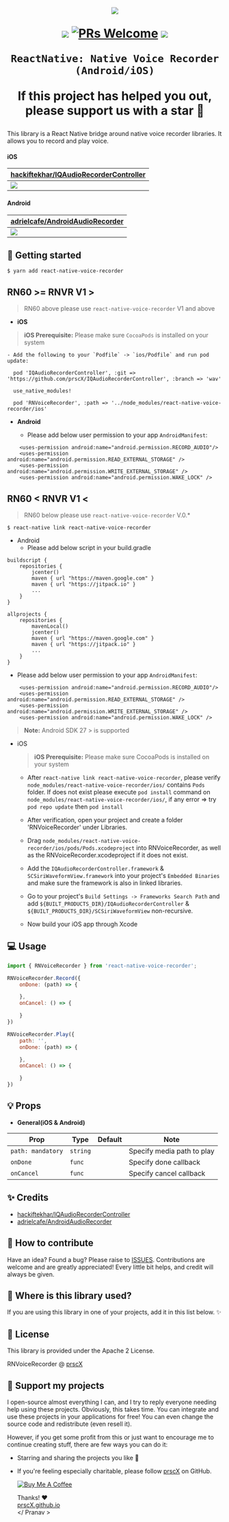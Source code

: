 <h1 align="center">

<p align="center">
  <img src="./assets/hero.png"/>
</p>

<p align="center">
  <a href="https://www.npmjs.com/package/react-native-voice-recorder"><img src="http://img.shields.io/npm/v/react-native-voice-recorder.svg?style=flat" /></a>
  <a href="https://github.com/prscX/react-native-voice-recorder/pulls"><img alt="PRs Welcome" src="https://img.shields.io/badge/PRs-welcome-brightgreen.svg" /></a>
  <a href="https://github.com/prscX/react-native-voice-recorder#License"><img src="https://img.shields.io/npm/l/react-native-voice-recorder.svg?style=flat" /></a>
</p>


    ReactNative: Native Voice Recorder (Android/iOS)

If this project has helped you out, please support us with a star 🌟
</h1>
This library is a React Native bridge around native voice recorder libraries. It allows you to record and play voice.


#### iOS

| **[hackiftekhar/IQAudioRecorderController](https://github.com/hackiftekhar/IQAudioRecorderController)**             |
| ----------------- |
| <img src="./assets/ios.gif" />                  |


#### Android

| **[adrielcafe/AndroidAudioRecorder](https://github.com/adrielcafe/AndroidAudioRecorder)**             |
| ----------------- |
| <img src="https://raw.githubusercontent.com/adrielcafe/AndroidAudioRecorder/master/demo.gif" />                  |


## 📖 Getting started

`$ yarn add react-native-voice-recorder`

## **RN60 >= RNVR V1 >**

> RN60 above please use `react-native-voice-recorder` V1 and above

- **iOS**

> **iOS Prerequisite:** Please make sure `CocoaPods` is installed on your system

	- Add the following to your `Podfile` -> `ios/Podfile` and run pod update:


```
  pod 'IQAudioRecorderController', :git => 'https://github.com/prscX/IQAudioRecorderController', :branch => 'wav'

  use_native_modules!

  pod 'RNVoiceRecorder', :path => '../node_modules/react-native-voice-recorder/ios'
```

- **Android**

  * Please add below user permission to your app `AndroidManifest`:

```
    <uses-permission android:name="android.permission.RECORD_AUDIO"/>
    <uses-permission android:name="android.permission.READ_EXTERNAL_STORAGE" />
    <uses-permission android:name="android.permission.WRITE_EXTERNAL_STORAGE" />
    <uses-permission android:name="android.permission.WAKE_LOCK" />
```


## **RN60 < RNVR V1 <**

> RN60 below please use `react-native-voice-recorder` V.0.*


`$ react-native link react-native-voice-recorder`


* Android
  * Please add below script in your build.gradle

```
buildscript {
    repositories {
        jcenter()
        maven { url "https://maven.google.com" }
        maven { url "https://jitpack.io" }
        ...
    }
}

allprojects {
    repositories {
        mavenLocal()
        jcenter()
        maven { url "https://maven.google.com" }
        maven { url "https://jitpack.io" }
        ...
    }
}
```

  * Please add below user permission to your app `AndroidManifest`:

```
    <uses-permission android:name="android.permission.RECORD_AUDIO"/>
    <uses-permission android:name="android.permission.READ_EXTERNAL_STORAGE" />
    <uses-permission android:name="android.permission.WRITE_EXTERNAL_STORAGE" />
    <uses-permission android:name="android.permission.WAKE_LOCK" />
```

> **Note:** Android SDK 27 > is supported

* iOS
    > **iOS Prerequisite:** Please make sure CocoaPods is installed on your system

  * After `react-native link react-native-voice-recorder`, please verify `node_modules/react-native-voice-recorder/ios/` contains `Pods` folder. If does not exist please execute `pod install` command on `node_modules/react-native-voice-recorder/ios/`, if any error => try `pod repo update` then `pod install`
  * After verification, open your project and create a folder 'RNVoiceRecorder' under Libraries.
  * Drag `node_modules/react-native-voice-recorder/ios/pods/Pods.xcodeproject` into RNVoiceRecorder, as well as the RNVoiceRecorder.xcodeproject if it does not exist.
  * Add the `IQAudioRecorderController.framework` & `SCSiriWaveformView.framework` into your project's `Embedded Binaries` and make sure the framework is also in linked libraries.
  * Go to your project's `Build Settings -> Frameworks Search Path` and add `${BUILT_PRODUCTS_DIR}/IQAudioRecorderController` & `${BUILT_PRODUCTS_DIR}/SCSiriWaveformView` non-recursive.

  * Now build your iOS app through Xcode

## 💻 Usage

```javascript
import { RNVoiceRecorder } from 'react-native-voice-recorder';

RNVoiceRecorder.Record({
    onDone: (path) => {

    },
    onCancel: () => {

    }
})

RNVoiceRecorder.Play({
    path: '',
    onDone: (path) => {

    },
    onCancel: () => {

    }
})

```


## 💡 Props

- **General(iOS & Android)**

| Prop                   | Type                | Default | Note                                             |
| ---------------------- | ------------------- | ------- | ------------------------------------------------ |
| `path: mandatory`     | `string`            |         | Specify media path to play                 |
| `onDone`    | `func` |         | Specify done callback            |
| `onCancel`        | `func`            |      | Specify cancel callback       |


## ✨ Credits

- [hackiftekhar/IQAudioRecorderController](https://github.com/hackiftekhar/IQAudioRecorderController)
- [adrielcafe/AndroidAudioRecorder](https://github.com/adrielcafe/AndroidAudioRecorder)

## 🤔 How to contribute
Have an idea? Found a bug? Please raise to [ISSUES](https://github.com/prscX/react-native-voice-recorder/issues).
Contributions are welcome and are greatly appreciated! Every little bit helps, and credit will always be given.

## 💫 Where is this library used?
If you are using this library in one of your projects, add it in this list below. ✨


## 📜 License
This library is provided under the Apache 2 License.

RNVoiceRecorder @ [prscX](https://github.com/prscX)

## 💖 Support my projects
I open-source almost everything I can, and I try to reply everyone needing help using these projects. Obviously, this takes time. You can integrate and use these projects in your applications for free! You can even change the source code and redistribute (even resell it).

However, if you get some profit from this or just want to encourage me to continue creating stuff, there are few ways you can do it:
* Starring and sharing the projects you like 🚀
* If you're feeling especially charitable, please follow [prscX](https://github.com/prscX) on GitHub.

  <a href="https://www.buymeacoffee.com/prscX" target="_blank"><img src="https://www.buymeacoffee.com/assets/img/custom_images/orange_img.png" alt="Buy Me A Coffee" style="height: auto !important;width: auto !important;" ></a>

  Thanks! ❤️
  <br/>
  [prscX.github.io](https://prscx.github.io)
  <br/>
  </ Pranav >